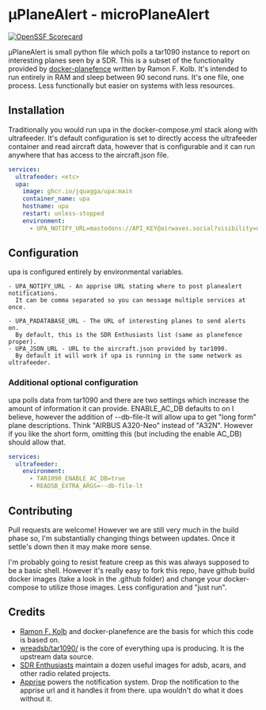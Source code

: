 # μPlaneAlert - microPlaneAlert

[![OpenSSF Scorecard](https://api.securityscorecards.dev/projects/github.com/jquagga/upa/badge)](https://securityscorecards.dev/viewer/?uri=github.com/jquagga/upa)

μPlaneAlert is small python file which polls a tar1090 instance to report on interesting planes seen by a SDR. This is a subset of the functionality provided by [docker-planefence](https://github.com/sdr-enthusiasts/docker-planefence) written by Ramon F. Kolb. It's intended to run entirely in RAM and sleep between 90 second runs. It's one file, one process. Less functionally but easier on systems with less resources.

## Installation

Traditionally you would run upa in the docker-compose.yml stack along with ultrafeeder. It's default configuration is set to directly access the ultrafeeder container and read aircraft data, however that is configurable and it can run anywhere that has access to the aircraft.json file.

```yaml
services:
  ultrafeeder: <etc>
  upa:
    image: ghcr.io/jquagga/upa:main
    container_name: upa
    hostname: upa
    restart: unless-stopped
    environment:
      - UPA_NOTIFY_URL=mastodons://API_KEY@airwaves.social?visibility=unlisted
```

## Configuration

upa is configured entirely by environmental variables.

```
- UPA_NOTIFY_URL - An apprise URL stating where to post planealert notifications.
  It can be comma separated so you can message multiple services at once.

- UPA_PADATABASE_URL - The URL of interesting planes to send alerts on.
  By default, this is the SDR Enthusiasts list (same as planefence proper).
- UPA_JSON_URL - URL to the aircraft.json provided by tar1090.
  By default it will work if upa is running in the same network as ultrafeeder.
```

### Additional optional configuration

upa polls data from tar1090 and there are two settings which increase the amount of information it can provide. ENABLE_AC_DB defaults to on I believe, however the addition of --db-file-lt will allow upa to get "long form" plane descriptions. Think "AIRBUS A320-Neo" instead of "A32N". However if you like the short form, omitting this (but including the enable AC_DB) should allow that.

```yaml
services:
  ultrafeeder:
    environment:
      - TAR1090_ENABLE_AC_DB=true
      - READSB_EXTRA_ARGS=--db-file-lt
```

## Contributing

Pull requests are welcome! However we are still very much in the build phase so, I'm substantially changing things between updates. Once it settle's down then it may make more sense.

I'm probably going to resist feature creep as this was always supposed to be a basic shell. However it's really easy to fork this repo, have github build docker images (take a look in the .github folder) and change your docker-compose to utilize those images. Less configuration and "just run".

## Credits

- [Ramon F. Kolb](https://github.com/sdr-enthusiasts/docker-planefence) and docker-planefence are the basis for which this code is based on.
- [wreadsb/tar1090/](https://github.com/wiedehopf/readsb) is the core of everything upa is producing. It is the upstream data source.
- [SDR Enthusiasts](https://github.com/sdr-enthusiasts) maintain a dozen useful images for adsb, acars, and other radio related projects.
- [Apprise](https://github.com/caronc/apprise) powers the notification system. Drop the notification to the apprise url and it handles it from there. upa wouldn't do what it does without it.
